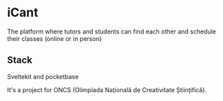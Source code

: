 # iCant
The platform where tutors and students can find each other and schedule their classes (online or in person)

## Stack
Sveltekit and pocketbase

It's a project for ONCS (Olimpiada Națională de Creativitate Științifică).
